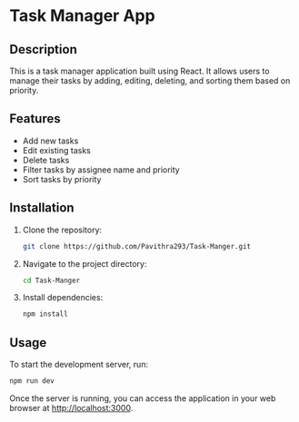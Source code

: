# Task Manager App

## Description
This is a task manager application built using React. It allows users to manage their tasks by adding, editing, deleting, and sorting them based on priority.

## Features
- Add new tasks
- Edit existing tasks
- Delete tasks
- Filter tasks by assignee name and priority
- Sort tasks by priority

## Installation
1. Clone the repository:
   ```bash
   git clone https://github.com/Pavithra293/Task-Manger.git
   ```

2. Navigate to the project directory:
   ```bash
   cd Task-Manger
   ```

3. Install dependencies:
   ```bash
   npm install
   ```

## Usage
To start the development server, run:
```bash
npm run dev
```

Once the server is running, you can access the application in your web browser at [http://localhost:3000](http://localhost:3000).
